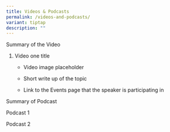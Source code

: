 ```yaml
---
title: Videos & Podcasts
permalink: /videos-and-podcasts/
variant: tiptap
description: ""
---
```

<p>Summary of the Video</p><p></p><ol data-tight="true" class="tight"><li><p>Video one title</p><ul data-tight="true" class="tight"><li><p>Video image placeholder</p></li><li><p>Short write up of the topic</p></li><li><p>Link to the Events page that the speaker is participating in</p></li></ul></li></ol><p></p><p>Summary of Podcast</p><p>Podcast 1</p><p>Podcast 2</p>